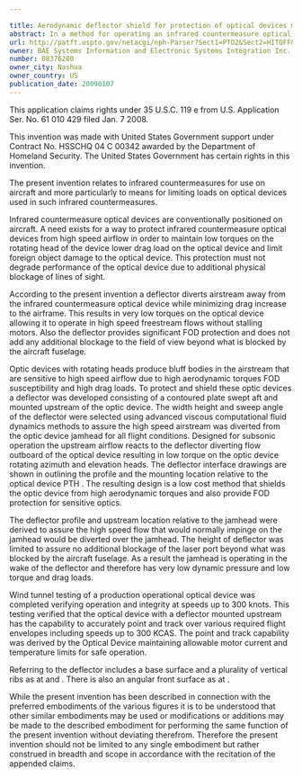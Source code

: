 ```yaml
---

title: Aerodynamic deflector shield for protection of optical devices mounted on fixed-wing aircraft
abstract: In a method for operating an infrared countermeasure optical device on an aircraft, the improvement comprises the steps of positioning a deflector upstream from the optical device to allow said optical device to operate in high-speed freestream flows.
url: http://patft.uspto.gov/netacgi/nph-Parser?Sect1=PTO2&Sect2=HITOFF&p=1&u=%2Fnetahtml%2FPTO%2Fsearch-adv.htm&r=1&f=G&l=50&d=PALL&S1=08376280&OS=08376280&RS=08376280
owner: BAE Systems Information and Electronic Systems Integration Inc.
number: 08376280
owner_city: Nashua
owner_country: US
publication_date: 20090107
---
```

This application claims rights under 35 U.S.C. 119 e from U.S. Application Ser. No. 61 010 429 filed Jan. 7 2008.

This invention was made with United States Government support under Contract No. HSSCHQ 04 C 00342 awarded by the Department of Homeland Security. The United States Government has certain rights in this invention.

The present invention relates to infrared countermeasures for use on aircraft and more particularly to means for limiting loads on optical devices used in such infrared countermeasures.

Infrared countermeasure optical devices are conventionally positioned on aircraft. A need exists for a way to protect infrared countermeasure optical devices from high speed airflow in order to maintain low torques on the rotating head of the device lower drag load on the optical device and limit foreign object damage to the optical device. This protection must not degrade performance of the optical device due to additional physical blockage of lines of sight.

According to the present invention a deflector diverts airstream away from the infrared countermeasure optical device while minimizing drag increase to the airframe. This results in very low torques on the optical device allowing it to operate in high speed freestream flows without stalling motors. Also the deflector provides significant FOD protection and does not add any additional blockage to the field of view beyond what is blocked by the aircraft fuselage.

Optic devices with rotating heads produce bluff bodies in the airstream that are sensitive to high speed airflow due to high aerodynamic torques FOD susceptibility and high drag loads. To protect and shield these optic devices a deflector was developed consisting of a contoured plate swept aft and mounted upstream of the optic device. The width height and sweep angle of the deflector were selected using advanced viscous computational fluid dynamics methods to assure the high speed airstream was diverted from the optic device jamhead for all flight conditions. Designed for subsonic operation the upstream airflow reacts to the deflector diverting flow outboard of the optical device resulting in low torque on the optic device rotating azimuth and elevation heads. The deflector interface drawings are shown in outlining the profile and the mounting location relative to the optical device PTH . The resulting design is a low cost method that shields the optic device from high aerodynamic torques and also provide FOD protection for sensitive optics.

The deflector profile and upstream location relative to the jamhead were derived to assure the high speed flow that would normally impinge on the jamhead would be diverted over the jamhead. The height of deflector was limited to assure no additional blockage of the laser port beyond what was blocked by the aircraft fuselage. As a result the jamhead is operating in the wake of the deflector and therefore has very low dynamic pressure and low torque and drag loads.

Wind tunnel testing of a production operational optical device was completed verifying operation and integrity at speeds up to 300 knots. This testing verified that the optical device with a deflector mounted upstream has the capability to accurately point and track over various required flight envelopes including speeds up to 300 KCAS. The point and track capability was derived by the Optical Device maintaining allowable motor current and temperature limits for safe operation.

Referring to the deflector includes a base surface and a plurality of vertical ribs as at and . There is also an angular front surface as at .

While the present invention has been described in connection with the preferred embodiments of the various figures it is to be understood that other similar embodiments may be used or modifications or additions may be made to the described embodiment for performing the same function of the present invention without deviating therefrom. Therefore the present invention should not be limited to any single embodiment but rather construed in breadth and scope in accordance with the recitation of the appended claims.

